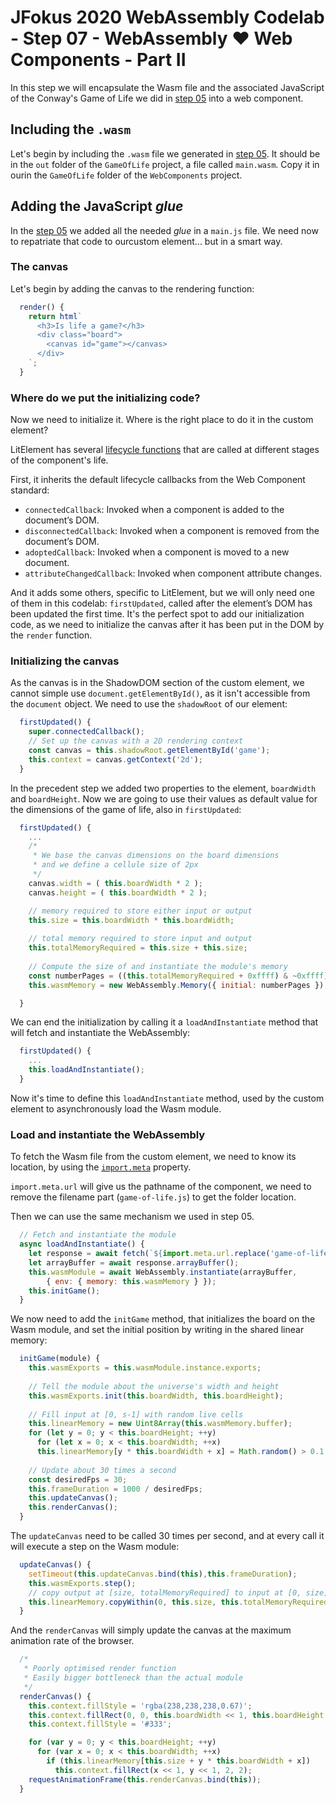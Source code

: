 #  JFokus 2020 WebAssembly Codelab - Step 07 - WebAssembly ❤️ Web Components - Part II

In this step we will encapsulate the Wasm file and the associated JavaScript of the Conway's Game of Life we did in [step 05](./step-05/) into a web component.

## Including the `.wasm`

Let's begin by including the `.wasm` file we generated in [step 05](./step-05/). It should be in the `out` folder of the `GameOfLife` project, a file called `main.wasm`.
Copy it in ourin the `GameOfLife` folder of the `WebComponents` project.

## Adding the JavaScript *glue*

In the [step 05](../step-05/) we added all the needed *glue* in a `main.js` file. 
We need now to repatriate that code to ourcustom element... but in a smart way.

### The canvas

Let's begin by adding the canvas to the rendering function:

```js
  render() {
    return html`
      <h3>Is life a game?</h3>
      <div class="board">
        <canvas id="game"></canvas>
      </div>
    `;
  }
```

### Where do we put the initializing code?

Now we need to initialize it. Where is the right place to do it in the custom element?

LitElement has several [lifecycle functions](https://lit-element.polymer-project.org/guide/lifecycle) that are called at different stages of the component's life.

First, it inherits the default lifecycle callbacks from the Web Component standard:

- `connectedCallback`: Invoked when a component is added to the document’s DOM.
- `disconnectedCallback`: Invoked when a component is removed from the document’s DOM.
- `adoptedCallback`: Invoked when a component is moved to a new document.
- `attributeChangedCallback`: Invoked when component attribute changes.

And it adds some others, specific to LitElement, but we will only need one of them in this codelab: `firstUpdated`, called after the element’s DOM has been updated the first time. It's the perfect spot to add our initialization code, as we need to initialize the canvas after it has been put in the DOM by the `render` function. 

### Initializing the canvas

As the canvas is in the ShadowDOM section of the custom element, we cannot simple use `document.getElementById()`, as it isn't accessible from the `document` object. We need to use the `shadowRoot` of our element:

```js  
  firstUpdated() {
    super.connectedCallback();
    // Set up the canvas with a 2D rendering context
    const canvas = this.shadowRoot.getElementById('game');
    this.context = canvas.getContext('2d');
  }
```

In the precedent step we added two properties to the element, `boardWidth` and `boardHeight`. Now we are going to use their values as default value for the dimensions of the game of life, also in `firstUpdated`:


```js  
  firstUpdated() {
    ...
    /*
     * We base the canvas dimensions on the board dimensions
     * and we define a cellule size of 2px
     */ 
    canvas.width = ( this.boardWidth * 2 );
    canvas.height = ( this.boardWidth * 2 );

    // memory required to store either input or output
    this.size = this.boardWidth * this.boardWidth;
    
    // total memory required to store input and output
    this.totalMemoryRequired = this.size + this.size; 
    
    // Compute the size of and instantiate the module's memory
    const numberPages = ((this.totalMemoryRequired + 0xffff) & ~0xffff) >>> 16; // aligned up in 64k units  
    this.wasmMemory = new WebAssembly.Memory({ initial: numberPages });

  }
```

We can end the initialization by calling it a `loadAndInstantiate` method that will fetch and instantiate the WebAssembly:

```js
  firstUpdated() {
    ...
    this.loadAndInstantiate();
  }
```
Now it's time to define this `loadAndInstantiate` method, used by the custom element to asynchronously load the Wasm module.

### Load and instantiate the WebAssembly

To fetch the Wasm file from the custom element, we need to know its location, by using the [`import.meta`](https://developer.mozilla.org/en-US/docs/Web/JavaScript/Reference/Statements/import.meta#Syntax) property.

`import.meta.url` will give us the pathname of the component, we need to remove the filename part (`game-of-life.js`) to get the folder location.  

Then we can use the same mechanism we used in step 05.

```js
  // Fetch and instantiate the module
  async loadAndInstantiate() {
    let response = await fetch(`${import.meta.url.replace('game-of-life.js','')}/main.wasm`);
    let arrayBuffer = await response.arrayBuffer();
    this.wasmModule = await WebAssembly.instantiate(arrayBuffer, 
        { env: { memory: this.wasmMemory } });
    this.initGame();
  }
```

We now need to add the `initGame` method, that initializes the board on the Wasm module, and set the initial position by writing in the shared linear memory:

```js
  initGame(module) {
    this.wasmExports = this.wasmModule.instance.exports;
  
    // Tell the module about the universe's width and height
    this.wasmExports.init(this.boardWidth, this.boardHeight);
  
    // Fill input at [0, s-1] with random live cells
    this.linearMemory = new Uint8Array(this.wasmMemory.buffer);
    for (let y = 0; y < this.boardHeight; ++y)
      for (let x = 0; x < this.boardWidth; ++x)
      this.linearMemory[y * this.boardWidth + x] = Math.random() > 0.1 ? 0 : 1;
  
    // Update about 30 times a second
    const desiredFps = 30;
    this.frameDuration = 1000 / desiredFps;  
    this.updateCanvas();
    this.renderCanvas();
  }
```

The `updateCanvas` need to be called 30 times per second, and at every call it will 
execute a step on the Wasm module:

```js
  updateCanvas() {
    setTimeout(this.updateCanvas.bind(this),this.frameDuration);
    this.wasmExports.step();
    // copy output at [size, totalMemoryRequired] to input at [0, size]
    this.linearMemory.copyWithin(0, this.size, this.totalMemoryRequired);
  }
```

And the `renderCanvas` will simply update the canvas at the maximum animation rate of the browser.

```js
  /*
   * Poorly optimised render function
   * Easily bigger bottleneck than the actual module
   */ 
  renderCanvas() {
    this.context.fillStyle = 'rgba(238,238,238,0.67)';
    this.context.fillRect(0, 0, this.boardWidth << 1, this.boardHeight << 1);
    this.context.fillStyle = '#333';

    for (var y = 0; y < this.boardHeight; ++y)
      for (var x = 0; x < this.boardWidth; ++x)
        if (this.linearMemory[this.size + y * this.boardWidth + x])
          this.context.fillRect(x << 1, y << 1, 2, 2);      
    requestAnimationFrame(this.renderCanvas.bind(this));
  }
```





